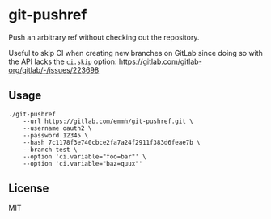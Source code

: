 # git-pushref

Push an arbitrary ref without checking out the repository.

Useful to skip CI when creating new branches on GitLab since
doing so with the API lacks the `ci.skip` option:
https://gitlab.com/gitlab-org/gitlab/-/issues/223698

## Usage

    ./git-pushref
        --url https://gitlab.com/emmh/git-pushref.git \
        --username oauth2 \
        --password 12345 \
        --hash 7c1178f3e740cbce2fa7a24f2911f383d6feae7b \
        --branch test \
        --option 'ci.variable="foo=bar"' \
        --option 'ci.variable="baz=quux"'

## License

MIT



